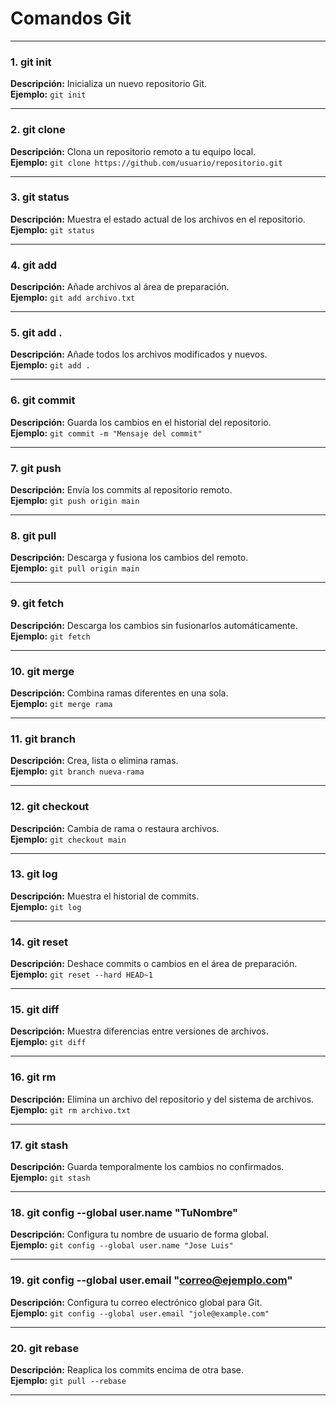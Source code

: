 # Comandos Git

---

### 1. git init  
**Descripción:** Inicializa un nuevo repositorio Git.  
**Ejemplo:** `git init`

---

### 2. git clone  
**Descripción:** Clona un repositorio remoto a tu equipo local.  
**Ejemplo:** `git clone https://github.com/usuario/repositorio.git`

---

### 3. git status  
**Descripción:** Muestra el estado actual de los archivos en el repositorio.  
**Ejemplo:** `git status`

---

### 4. git add  
**Descripción:** Añade archivos al área de preparación.  
**Ejemplo:** `git add archivo.txt`

---

### 5. git add .  
**Descripción:** Añade todos los archivos modificados y nuevos.  
**Ejemplo:** `git add .`

---

### 6. git commit  
**Descripción:** Guarda los cambios en el historial del repositorio.  
**Ejemplo:** `git commit -m "Mensaje del commit"`

---

### 7. git push  
**Descripción:** Envía los commits al repositorio remoto.  
**Ejemplo:** `git push origin main`

---

### 8. git pull  
**Descripción:** Descarga y fusiona los cambios del remoto.  
**Ejemplo:** `git pull origin main`

---

### 9. git fetch  
**Descripción:** Descarga los cambios sin fusionarlos automáticamente.  
**Ejemplo:** `git fetch`

---

### 10. git merge  
**Descripción:** Combina ramas diferentes en una sola.  
**Ejemplo:** `git merge rama`

---

### 11. git branch  
**Descripción:** Crea, lista o elimina ramas.  
**Ejemplo:** `git branch nueva-rama`

---

### 12. git checkout  
**Descripción:** Cambia de rama o restaura archivos.  
**Ejemplo:** `git checkout main`

---

### 13. git log  
**Descripción:** Muestra el historial de commits.  
**Ejemplo:** `git log`

---

### 14. git reset  
**Descripción:** Deshace commits o cambios en el área de preparación.  
**Ejemplo:** `git reset --hard HEAD~1`

---

### 15. git diff  
**Descripción:** Muestra diferencias entre versiones de archivos.  
**Ejemplo:** `git diff`

---

### 16. git rm  
**Descripción:** Elimina un archivo del repositorio y del sistema de archivos.  
**Ejemplo:** `git rm archivo.txt`

---

### 17. git stash  
**Descripción:** Guarda temporalmente los cambios no confirmados.  
**Ejemplo:** `git stash`

---

### 18. git config --global user.name "TuNombre"  
**Descripción:** Configura tu nombre de usuario de forma global.  
**Ejemplo:** `git config --global user.name "Jose Luis"`

---

### 19. git config --global user.email "correo@ejemplo.com"  
**Descripción:** Configura tu correo electrónico global para Git.  
**Ejemplo:** `git config --global user.email "jole@example.com"`

---

### 20. git rebase  
**Descripción:** Reaplica los commits encima de otra base.  
**Ejemplo:** `git pull --rebase`

---